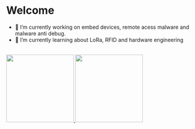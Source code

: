 # Welcome

- 📁 I’m currently working on embed devices, remote acess malware and malware anti debug.
- 🔌 I’m currently learning about LoRa, RFID and hardware engineering
<br/>
<div>
    <a href="https://github.com/psallesdev">
    <img height="180em" src="https://github-readme-stats.vercel.app/api?username=psallesdev&show_icons=true&bg_color=161B22&include_all_commits=true&count_private=true"/>
    <img height="180em" src="https://github-readme-stats.vercel.app/api/top-langs/?username=psallesdev&layout=compact&langs_count=16&bg_color=161B22"/>
</div>

